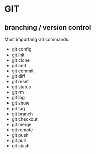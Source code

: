 # GIT

## branching / version control

Most importang Git commands:

* git config
* git init
* git clone
* git add
* git commit
* git diff
* git reset
* git status
* git rm
* git log
* git show
* git tag
* git branch
* git checkout
* git merge
* git remote
* git push
* git pull
* git stash
